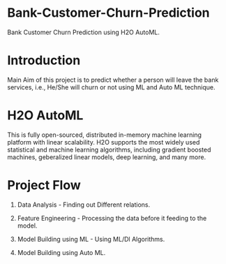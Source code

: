 # Bank-Customer-Churn-Prediction
Bank Customer Churn Prediction using H2O AutoML.

# Introduction
Main Aim of this project is to predict whether a person will leave the bank services, i.e., He/She will churn or not 
using ML and Auto ML technique.

# H2O AutoML
This is fully open-sourced, distributed in-memory machine learning platform with linear scalability. H2O supports the most widely used statistical
and machine learning algorithms, including gradient boosted machines, geberalized linear models, deep learning, and many more.

# Project Flow

1) Data Analysis - Finding out Different relations.

2) Feature Engineering - Processing the data before it feeding to the model.

3) Model Building using ML - Using ML/Dl Algorithms.

4) Model Building using Auto ML.
